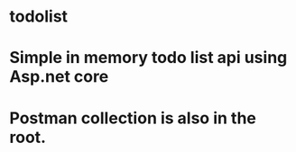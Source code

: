 # todolist
# Simple in memory todo list api using Asp.net core 
# Postman collection is also in the root.
